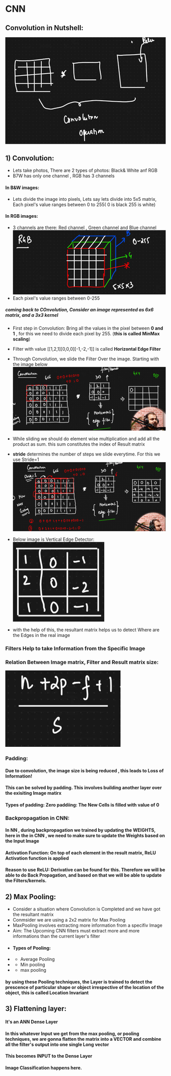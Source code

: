 # CNN 
## Convolution in Nutshell:
![alt text](image-4.png)

## 1) Convolution:
- Lets take photos, There are 2 types of photos: Black& White anf RGB
- B7W has only one channel , RGB has 3 channels
#### In B&W images:
- Lets divide the image into pixels, Lets say lets divide into 5x5 matrix, Each pixel's value ranges between 0 to 255( 0 is black 255 is white)

#### In RGB images:
- 3 channels are there: Red channel , Green channel and Blue channel
![alt text](image-1.png)
- Each pixel's value ranges between 0-255

##### coming back to COnvolution,  Consider an image represented as 6x6 matrix, and a 3x3 kernel
- First step in Convolution: Bring all the values in the pixel between **0 and 1** , for this we need to divide each pixel by 255. (**this is called MinMax scaling**)

- Filter with value [[1,2,1][0,0,0][-1,-2,-1]] is called **Horizontal Edge Filter**
- Through Convolution, we slide the Filter Over the image. Starting with the image below
![alt text](image.png)
- While sliding we should do element wise multiplication and add all the product as sum. this sum constitutes the index of Result matrix
- **stride** determines the number of steps we slide everytime. For this we use Stride=1
![alt text](image-2.png)
- Below image is Vertical Edge Detector:
![alt text](image-3.png)
- with the help of this, the resultant matrix helps us to detect Where are the Edges in the real image

### Filters Help to take Information from the Specific Image

### Relation Between Image matrix, Filter and Result matrix size:
![alt text](image-6.png)

### Padding:
#### Due to  convolution, the image size is being reduced , this leads to Loss of Information!
#### This can be solved by padding. This involves building another layer over the exisiting Image matirx
#### Types of padding: Zero paddiing: The New Cells is filled with value of 0

### Backpropagation in CNN:
#### In NN , during backpropagation we trained by updating the WEIGHTS, here in the in CNN , we need to make sure to update the Weights **based on the Input Image**
#### Activation Function: On top of each element in the result matrix, ReLU Activation function is applied
#### **Reason to use ReLU**: Derivative can be found for this. Therefore we will be able to do Back Propagation, and based on that we will be able to update the Filters/kernels.

## 2) Max Pooling:
- Consider a situation where Convolution is Completed and we have got the resultant matrix
- Conmsider we are using a 2x2 matrix for Max Pooling
- MaxPooling involves extracting more information from a specifiv Image
- Aim: The Upcoming CNN filters must extract more and more informations than the current layer's filter
- #### Types of Pooling:
- - Average Pooling
- - Min pooling
- - max pooling
#### by using these Pooling techniques, the Layer is trained to detect the prescence of particular shape or object irrespective of the location of the object, this is called **Location Invariant**

## 3) Flattening layer:
 #### It's an ANN Dense Layer
 #### In this whatever Input we get from the max pooling, or pooling techniques, we are gonna flatten the matrix into a VECTOR and combine all the filter's output into one single Long vector
 #### This becomes INPUT to the Dense Layer
 #### Image Classification happens here.
